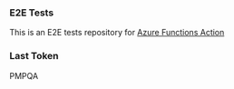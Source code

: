 ### E2E Tests
This is an E2E tests repository for [Azure Functions Action](https://github.com/Azure/functions-action)

### Last Token
PMPQA
